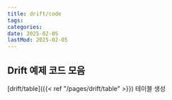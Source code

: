 ```yaml
---
title: drift/code
tags:
categories:
date: 2025-02-05
lastMod: 2025-02-05
---
```



## Drift 예제 코드 모음



[drift/table]({{< ref "/pages/drift/table" >}}) 테이블 생성




